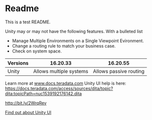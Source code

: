 # Readme
This is a test README.

Unity may or may not have the following features.
With a bulleted list

- Manage Multiple Environments on a Single Viewpoint Evironment.
- Change a routing rule to match your business case.
- Check on system space.


| Versions   |16.20.33    | 16.20.55 |
|--|--|--|
|Unity   | Allows multiple systems | Allows passive routing  |

Learn more at www.docs.teradata.com
Unity UI help is here: https://docs.teradata.com/access/sources/dita/topic?dita:topicPath=nuc1539192176142.dita

http://bit.ly/2WrqRev

[Find out about Unity UI](https://docs.teradata.com/access/sources/dita/topic?dita:topicPath=nuc1539192176142.dita)